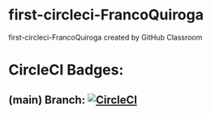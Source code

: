 # first-circleci-FrancoQuiroga
first-circleci-FrancoQuiroga created by GitHub Classroom


# CircleCI Badges:
## (main) Branch: [![CircleCI](https://dl.circleci.com/status-badge/img/gh/um-computacion-tm/first-circleci-FrancoQuiroga/tree/main.svg?style=svg)](https://dl.circleci.com/status-badge/redirect/gh/um-computacion-tm/first-circleci-FrancoQuiroga/tree/main)

